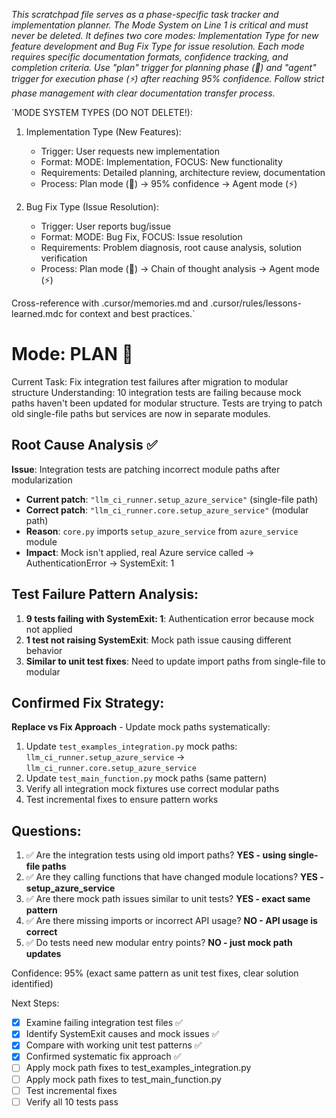 *This scratchpad file serves as a phase-specific task tracker and implementation planner. The Mode System on Line 1 is critical and must never be deleted. It defines two core modes: Implementation Type for new feature development and Bug Fix Type for issue resolution. Each mode requires specific documentation formats, confidence tracking, and completion criteria. Use "plan" trigger for planning phase (🎯) and "agent" trigger for execution phase (⚡) after reaching 95% confidence. Follow strict phase management with clear documentation transfer process.*

`MODE SYSTEM TYPES (DO NOT DELETE!):
1. Implementation Type (New Features):
   - Trigger: User requests new implementation
   - Format: MODE: Implementation, FOCUS: New functionality
   - Requirements: Detailed planning, architecture review, documentation
   - Process: Plan mode (🎯) → 95% confidence → Agent mode (⚡)

2. Bug Fix Type (Issue Resolution):
   - Trigger: User reports bug/issue
   - Format: MODE: Bug Fix, FOCUS: Issue resolution
   - Requirements: Problem diagnosis, root cause analysis, solution verification
   - Process: Plan mode (🎯) → Chain of thought analysis → Agent mode (⚡)

Cross-reference with .cursor/memories.md and .cursor/rules/lessons-learned.mdc for context and best practices.`


# Mode: PLAN 🎯
Current Task: Fix integration test failures after migration to modular structure
Understanding: 10 integration tests are failing because mock paths haven't been updated for modular structure. Tests are trying to patch old single-file paths but services are now in separate modules.

## Root Cause Analysis ✅
**Issue**: Integration tests are patching incorrect module paths after modularization
- **Current patch**: `"llm_ci_runner.setup_azure_service"` (single-file path)
- **Correct patch**: `"llm_ci_runner.core.setup_azure_service"` (modular path)
- **Reason**: `core.py` imports `setup_azure_service` from `azure_service` module
- **Impact**: Mock isn't applied, real Azure service called → AuthenticationError → SystemExit: 1

## Test Failure Pattern Analysis:
1. **9 tests failing with SystemExit: 1**: Authentication error because mock not applied
2. **1 test not raising SystemExit**: Mock path issue causing different behavior  
3. **Similar to unit test fixes**: Need to update import paths from single-file to modular

## Confirmed Fix Strategy:
**Replace vs Fix Approach** - Update mock paths systematically:
1. Update `test_examples_integration.py` mock paths: `llm_ci_runner.setup_azure_service` → `llm_ci_runner.core.setup_azure_service`
2. Update `test_main_function.py` mock paths (same pattern)
3. Verify all integration mock fixtures use correct modular paths
4. Test incremental fixes to ensure pattern works

## Questions:
1. ✅ Are the integration tests using old import paths? **YES - using single-file paths**
2. ✅ Are they calling functions that have changed module locations? **YES - setup_azure_service**
3. ✅ Are there mock path issues similar to unit tests? **YES - exact same pattern**
4. ✅ Are there missing imports or incorrect API usage? **NO - API usage is correct**
5. ✅ Do tests need new modular entry points? **NO - just mock path updates**

Confidence: 95% (exact same pattern as unit test fixes, clear solution identified)

Next Steps:
- [X] Examine failing integration test files ✅
- [X] Identify SystemExit causes and mock issues ✅  
- [X] Compare with working unit test patterns ✅
- [X] Confirmed systematic fix approach ✅
- [ ] Apply mock path fixes to test_examples_integration.py
- [ ] Apply mock path fixes to test_main_function.py  
- [ ] Test incremental fixes
- [ ] Verify all 10 tests pass
